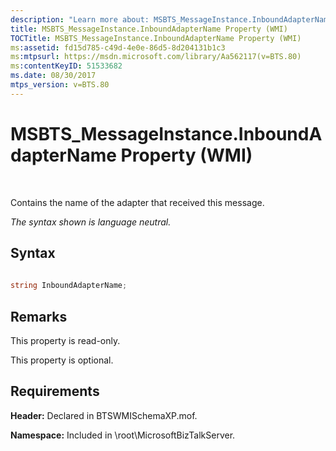 ```yaml
---
description: "Learn more about: MSBTS_MessageInstance.InboundAdapterName Property (WMI)"
title: MSBTS_MessageInstance.InboundAdapterName Property (WMI)
TOCTitle: MSBTS_MessageInstance.InboundAdapterName Property (WMI)
ms:assetid: fd15d785-c49d-4e0e-86d5-8d204131b1c3
ms:mtpsurl: https://msdn.microsoft.com/library/Aa562117(v=BTS.80)
ms:contentKeyID: 51533682
ms.date: 08/30/2017
mtps_version: v=BTS.80
---
```


# MSBTS\_MessageInstance.InboundAdapterName Property (WMI)

 

Contains the name of the adapter that received this message.

*The syntax shown is language neutral.*

## Syntax

```C#
  
string InboundAdapterName;  
```

## Remarks

This property is read-only.

This property is optional.

## Requirements

**Header:** Declared in BTSWMISchemaXP.mof.

**Namespace:** Included in \\root\\MicrosoftBizTalkServer.

